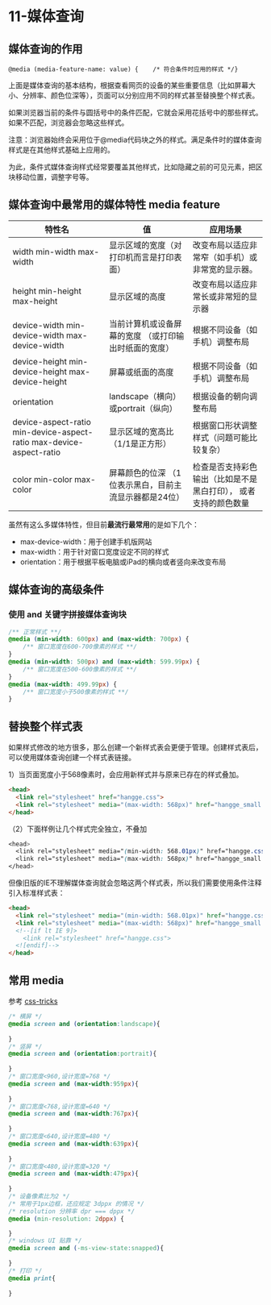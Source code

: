 # 11-媒体查询

## 媒体查询的作用

```
@media (media-feature-name: value) {    /* 符合条件时应用的样式 */}
```

上面是媒体查询的基本结构，根据查看网页的设备的某些重要信息（比如屏幕大小、分辨率、颜色位深等），页面可以分别应用不同的样式甚至替换整个样式表。

如果浏览器当前的条件与圆括号中的条件匹配，它就会采用花括号中的那些样式。如果不匹配，浏览器会忽略这些样式。

注意：浏览器始终会采用位于@media代码块之外的样式。满足条件时的媒体查询样式是在其他样式基础上应用的。

为此，条件式媒体查询样式经常要覆盖其他样式，比如隐藏之前的可见元素，把区块移动位置，调整字号等。

## 媒体查询中最常用的媒体特性 media feature

| 特性名                                                       | 值                                                     | 应用场景                                                     |
| ------------------------------------------------------------ | ------------------------------------------------------ | ------------------------------------------------------------ |
| width  min-width  max-width                                  | 显示区域的宽度（对打印机而言是打印表面）               | 改变布局以适应非常窄（如手机）或非常宽的显示器。             |
| height  min-height  max-height                               | 显示区域的高度                                         | 改变布局以适应非常长或非常短的显示器                         |
| device-width  min-device-width  max-device-width             | 当前计算机或设备屏幕的宽度 （或打印输出时纸面的宽度）  | 根据不同设备（如手机）调整布局                               |
| device-height  min-device-height  max-device-height          | 屏幕或纸面的高度                                       | 根据不同设备（如手机）调整布局                               |
| orientation                                                  | landscape（横向）或portrait（纵向）                    | 根据设备的朝向调整布局                                       |
| device-aspect-ratio  min-device-aspect-ratio  max-device-aspect-ratio | 显示区域的宽高比（1/1是正方形）                        | 根据窗口形状调整样式（问题可能比较复杂）                     |
| color  min-color  max-color                                  | 屏幕颜色的位深 （1位表示黑白，目前主流显示器都是24位） | 检查是否支持彩色输出（比如是不是黑白打印），  或者支持的颜色数量 |

虽然有这么多媒体特性，但目前**最流行最常用**的是如下几个：

- max-device-width：用于创建手机版网站
- max-width：用于针对窗口宽度设定不同的样式
- orientation：用于根据平板电脑或iPad的横向或者竖向来改变布局

## 媒体查询的高级条件

### 使用 and 关键字拼接媒体查询块

```css
/** 正常样式 **/ 
@media (min-width: 600px) and (max-width: 700px) {
	/** 窗口宽度在600-700像素的样式 **/
} 
@media (min-width: 500px) and (max-width: 599.99px) {
	/** 窗口宽度在500-600像素的样式 **/
} 
@media (max-width: 499.99px) {
	/** 窗口宽度小于500像素的样式 **/
}
```

## 替换整个样式表

如果样式修改的地方很多，那么创建一个新样式表会更便于管理。创建样式表后，可以使用媒体查询创建一个样式表链接。

1）当页面宽度小于568像素时，会应用新样式并与原来已存在的样式叠加。

```html
<head>
  <link rel="stylesheet" href="hangge.css">
  <link rel="stylesheet" media="(max-width: 568px)" href="hangge_small.css">
</head>
```

（2）下面样例让几个样式完全独立，不叠加

```css
<head>
  <link rel="stylesheet" media="(min-width: 568.01px)" href="hangge.css">
  <link rel="stylesheet" media="(max-width: 568px)" href="hangge_small.css">
</head>
```

但像旧版的IE不理解媒体查询就会忽略这两个样式表，所以我们需要使用条件注释引入标准样式表：

```html
<head>
  <link rel="stylesheet" media="(min-width: 568.01px)" href="hangge.css">
  <link rel="stylesheet" media="(max-width: 568px)" href="hangge_small.css">
  <!--[if lt IE 9]>
    <link rel="stylesheet" href="hangge.css">
  <![endif]-->
</head>
```

## 常用 media

参考 [css-tricks](http://css-tricks.neatbang.com/media/#%E5%B8%B8%E7%94%A8-midea)

```css
/* 横屏 */
@media screen and (orientation:landscape){
     
}
/* 竖屏 */
@media screen and (orientation:portrait){
     
}
/* 窗口宽度<960,设计宽度=768 */
@media screen and (max-width:959px){
     
}
/* 窗口宽度<768,设计宽度=640 */
@media screen and (max-width:767px){
     
}
/* 窗口宽度<640,设计宽度=480 */
@media screen and (max-width:639px){
     
}
/* 窗口宽度<480,设计宽度=320 */
@media screen and (max-width:479px){
     
}
/* 设备像素比为2 */
/* 常用于1px边框，还应规定 3dppx 的情况 */
/* resolution 分辨率 dpr === dppx */
@media (min-resolution: 2dppx) {

}
/* windows UI 贴靠 */
@media screen and (-ms-view-state:snapped){
     
}
/* 打印 */
@media print{
     
}
```

